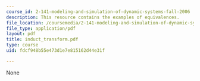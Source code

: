 ```yaml
---
course_id: 2-141-modeling-and-simulation-of-dynamic-systems-fall-2006
description: This resource contains the examples of equivalences.
file_location: /coursemedia/2-141-modeling-and-simulation-of-dynamic-systems-fall-2006/fdcf948b55e473d1e7e815162d44e31f_induct_transform.pdf
file_type: application/pdf
layout: pdf
title: induct_transform.pdf
type: course
uid: fdcf948b55e473d1e7e815162d44e31f

---
```

None